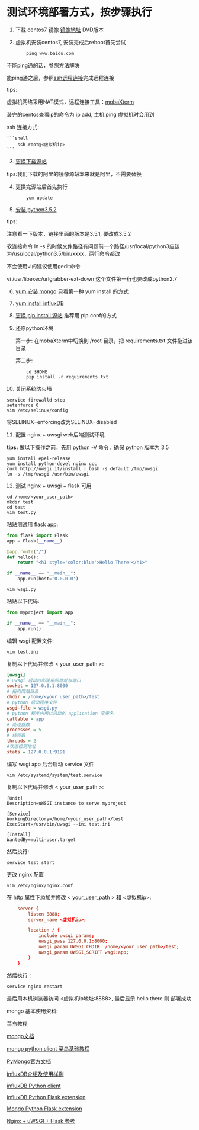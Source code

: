 
# 测试环境部署方式，按步骤执行

1. 下载 centos7 镜像 [镜像地址](http://mirrors.aliyun.com/centos/7/isos/x86_64/) DVD版本

2. 虚拟机安装centos7, 安装完成后reboot首先尝试

    ```shell
        ping www.baidu.com
    ```

不能ping通的话，参照[方法](https://www.cnblogs.com/cindy-cindy/p/6784536.html)解决

能ping通之后，参照[ssh远程连接](https://www.cnblogs.com/maowenqiang/articles/7729246.html)完成远程连接

tips:

虚拟机网络采用NAT模式，远程连接工具：[mobaXterm](https://mobaxterm.mobatek.net/)

装完的centos查看ip的命令为 ip add, 主机 ping 虚拟机时会用到

ssh 连接方式:

    ```shell
        ssh root@<虚拟机ip>
    ```

3. [更换下载源站](https://www.cnblogs.com/mfyang/articles/6715811.html)

tips:我们下载的阿里的镜像源站本来就是阿里，不需要替换

4. 更换完源站后首先执行

    ```shell
        yum update
    ```

5. [安装 python3.5.2](https://blog.csdn.net/u010472499/article/details/53412411)

tips:

注意看一下版本，链接里面的版本是3.5.1, 要改成3.5.2

软连接命令 In -s 的时候文件路径有问题前一个路径/usr/local/python3应该为/usr/local/python3.5/bin/xxxx，两行命令都改

不会使用vi的建议使用gedit命令

vi /usr/libexec/urlgrabber-ext-down 这个文件第一行也要改成python2.7

6. [yum 安装 mongo](https://docs.mongodb.com/master/tutorial/install-mongodb-on-red-hat/) 只看第一种 yum install 的方式

7. [yum install influxDB](https://blog.csdn.net/sudaobo/article/details/52116668)

8. [更换 pip install 源站](https://blog.csdn.net/u013378306/article/details/69382500) 推荐用 pip.conf的方式

9. 还原python环境

    第一步: 在mobaXterm中切换到 /root 目录，把 requirements.txt 文件拖进该目录

    第二步:

    ```shell
        cd $HOME
        pip install -r requirements.txt
    ```

10. 关闭系统防火墙

```shell
service firewalld stop
setenforce 0
vim /etc/selinux/config
```

将SELINUX=enforcing改为SELINUX=disabled

11. 配置 nginx + uwsgi web后端测试环境

**tips:** 做以下操作之前，先用 python -V 命令，确保 python 版本为 3.5

```shell
yum install epel-release
yum install python-devel nginx gcc
curl http://uwsgi.it/install | bash -s default /tmp/uwsgi
ln -s /tmp/uwsgi /usr/bin/uwsgi
```

12. 测试 nginx + uwsgi + flask 可用

```shell
cd /home/<your_user_path>
mkdir test
cd test
vim test.py
```

粘贴测试用 flask app:

```python
from flask import Flask
app = Flask(__name__)

@app.route("/")
def hello():
    return "<h1 style='color:blue'>Hello There!</h1>"

if __name__ == "__main__":
    app.run(host='0.0.0.0')
```

```shell
vim wsgi.py
```

粘贴以下代码:

```python
from myproject import app

if __name__ == "__main__":
    app.run()
```

编辑 wsgi 配置文件:

```shell
vim test.ini
```

复制以下代码并修改 < your_user_path >:

```ini
[uwsgi]
# uwsgi 启动时所使用的地址与端口
socket = 127.0.0.1:8000
# 指向网站目录
chdir = /home/<your_user_path>/test
# python 启动程序文件
wsgi-file = wsgi.py
# python 程序内用以启动的 application 变量名
callable = app
# 处理器数
processes = 5
# 线程数
threads = 2
#状态检测地址
stats = 127.0.0.1:9191
```

编写 wsgi app 后台启动 service 文件

```shell
vim /etc/systemd/system/test.service
```

复制以下代码并修改 < your_user_path >:

```service
[Unit]
Description=uWSGI instance to serve myproject

[Service]
WorkingDirectory=/home/<your_user_path>/test
ExecStart=/usr/bin/uwsgi --ini test.ini

[Install]
WantedBy=multi-user.target
```

然后执行:

```shell
service test start
```

更改 nginx 配置

```shell
vim /etc/nginx/nginx.conf
```

在 http 属性下添加并修改 < your_user_path > 和 <虚拟机ip>:

```conf
    server {
        listen 8888;
        server_name <虚拟机ip>;

        location / {
            include uwsgi_params;
            uwsgi_pass 127.0.0.1:8000;
            uwsgi_param UWSGI_CHDIR  /home/<your_user_path>/test;
            uwsgi_param UWSGI_SCRIPT wsgi:app;
        }
    }
```

然后执行：

```shell
service nginx restart
```

最后用本机浏览器访问 <虚拟机ip地址:8888>, 最后显示 hello there 则 部署成功

mongo 基本使用资料:

[菜鸟教程](http://www.runoob.com/mongodb/mongodb-tutorial.html)

[mongo文档](https://docs.mongodb.com/manual/)

[mongo python client 菜鸟基础教程](http://www.runoob.com/python3/python-mongodb.html)

[PyMongo官方文档](http://api.mongodb.com/python/current/)

[influxDB介绍及使用样例](https://www.jianshu.com/p/a1344ca86e9b)

[influxDB Python client](https://influxdb-python.readthedocs.io/en/latest/include-readme.html)

[influxDB Python Flask extension](https://github.com/btashton/flask-influxdb)

[Mongo Python Flask extension](https://flask-pymongo.readthedocs.io/en/latest/)

[Nginx + uWSGI + Flask 参考](https://juejin.im/entry/58eb912c8d6d810061908b90)
